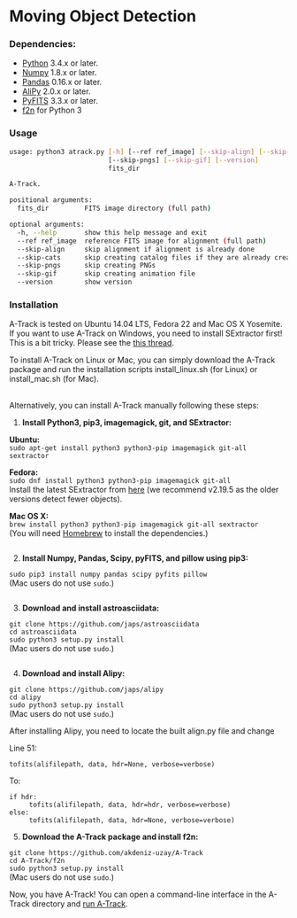 # Moving Object Detection

### Dependencies:

* [Python](https://www.python.org/) 3.4.x or later.
* [Numpy](http://www.numpy.org/) 1.8.x or later.
* [Pandas](http://pandas.pydata.org/) 0.16.x or later.
* [AliPy](http://obswww.unige.ch/~tewes/alipy/) 2.0.x or later.
* [PyFITS](http://www.stsci.edu/institute/software_hardware/pyfits) 3.3.x or later.
* [f2n](https://github.com/akdeniz-uzay/mod/tree/master/f2n) for Python 3

### <a name="usage"></a> Usage

```bash
usage: python3 atrack.py [-h] [--ref ref_image] [--skip-align] [--skip-cats]
                         [--skip-pngs] [--skip-gif] [--version]
                         fits_dir

A-Track.

positional arguments:
  fits_dir         FITS image directory (full path)

optional arguments:
  -h, --help       show this help message and exit
  --ref ref_image  reference FITS image for alignment (full path)
  --skip-align     skip alignment if alignment is already done
  --skip-cats      skip creating catalog files if they are already created
  --skip-pngs      skip creating PNGs
  --skip-gif       skip creating animation file
  --version        show version
```

### Installation

A-Track is tested on Ubuntu 14.04 LTS, Fedora 22 and Mac OS X Yosemite. If you want to use A-Track on Windows, you need to install SExtractor first! This is a bit tricky. Please see the [this thread](http://www.astromatic.net/forum/showthread.php?tid=948).

To install A-Track on Linux or Mac, you can simply download the A-Track package and run the installation scripts install_linux.sh (for Linux) or install_mac.sh (for Mac).

<br>
Alternatively, you can install A-Track manually following these steps:

1. **Install Python3, pip3, imagemagick, git, and SExtractor:**

  **Ubuntu:**  
  `sudo apt-get install python3 python3-pip imagemagick git-all sextractor`

  **Fedora:**  
  `sudo dnf install python3 python3-pip imagemagick git-all`  
  Install the latest SExtractor from [here](http://www.astromatic.net/download/sextractor/) (we recommend v2.19.5 as the older versions detect fewer objects).

  **Mac OS X:**  
  `brew install python3 python3-pip imagemagick git-all sextractor`  
  (You will need [Homebrew](http://brew.sh) to install the dependencies.)  
  ` `
  
2. **Install Numpy, Pandas, Scipy, pyFITS, and pillow using pip3:**

  `sudo pip3 install numpy pandas scipy pyfits pillow`  
  (Mac users do not use `sudo`.)  
  ` `

3. **Download and install astroasciidata:**  

  `git clone https://github.com/japs/astroasciidata`  
  `cd astroasciidata`  
  `sudo python3 setup.py install`  
  (Mac users do not use `sudo`.)  
  ` `

4. **Download and install Alipy:**  

  `git clone https://github.com/japs/alipy`  
  `cd alipy`  
  `sudo python3 setup.py install`  
  (Mac users do not use `sudo`.)  

  After installing Alipy, you need to locate the built align.py file and change

  Line 51:
  
  ```
tofits(alifilepath, data, hdr=None, verbose=verbose)
```

  To:  
  
  ```
  if hdr:
       tofits(alifilepath, data, hdr=hdr, verbose=verbose)
  else:
       tofits(alifilepath, data, hdr=None, verbose=verbose)
```

5. **Download the A-Track package and install f2n:**  

  `git clone https://github.com/akdeniz-uzay/A-Track`  
  `cd A-Track/f2n`  
  `sudo python3 setup.py install`  
  (Mac users do not use `sudo`.)


Now, you have A-Track! You can open a command-line interface in the A-Track directory and [run A-Track](#usage).
